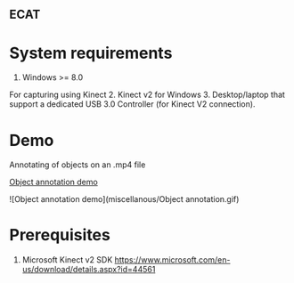 ## ECAT

# System requirements

1. Windows >= 8.0

For capturing using Kinect
2. Kinect v2 for Windows
3. Desktop/laptop that support a dedicated USB 3.0 Controller (for Kinect V2 connection).

# Demo

Annotating of objects on an .mp4 file

[Object annotation demo](miscellanous/Object_annotation.mp4)

![Object annotation demo](miscellanous/Object annotation.gif)


# Prerequisites

1. Microsoft Kinect v2 SDK https://www.microsoft.com/en-us/download/details.aspx?id=44561




